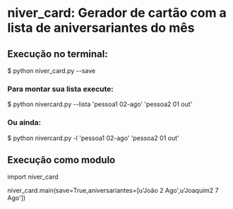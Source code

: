 # niver_card: Gerador de cartão com a lista de aniversariantes do mês

## Execução no terminal:
$ python niver_card.py --save

### Para montar sua lista execute:

$ python nivercard.py --lista 'pessoa1 02-ago' 'pessoa2 01 out'

### Ou ainda:

$ python nivercard.py -l 'pessoa1 02-ago' 'pessoa2 01 out'


## Execução como modulo

import niver_card

niver_card.main(save=True,aniversariantes=[u'João 2 Ago',u'Joaquim2 7 Ago'])
